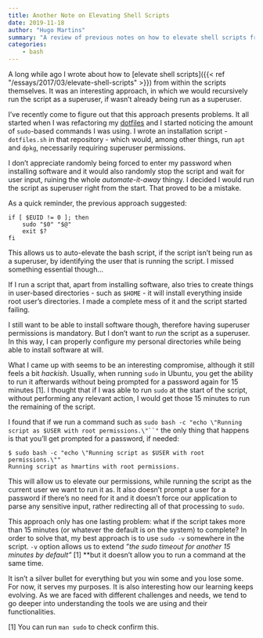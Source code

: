```yaml
---
title: Another Note on Elevating Shell Scripts
date: 2019-11-18
author: "Hugo Martins"
summary: "A review of previous notes on how to elevate shell scripts from within the scripts themselves, after understanding my previous approach had issues."
categories:
    - bash
---
```


A long while ago I wrote about how to [elevate shell scripts]({{< ref  "/essays/2017/03/elevate-shell-scripts" >}}) from within the scripts themselves. It was an interesting approach, in which we would recursively run the script as a superuser, if wasn’t already being run as a superuser.

I’ve recently come to figure out that this approach presents problems. It all started when I was refactoring my [dotfiles](https://github.com/caramelomartins/dotfiles) and I started noticing the amount of `sudo`-based commands I was using. I wrote an installation script - `dotfiles.sh` in that repository - which would, among other things, run `apt` and `dpkg`, necessarily requiring superuser permissions. 

I don’t appreciate randomly being forced to enter my password when installing software and it would also randomly stop the script and wait for user input, ruining the whole *automate-it-away* thingy. I decided I would run the script as superuser right from the start. That proved to be a mistake.  

As a quick reminder, the previous approach suggested:


    if [ $EUID != 0 ]; then
        sudo "$0" "$@"
        exit $?
    fi

This allows us to auto-elevate the bash script, if the script isn’t being run as a superuser, by identifying the user that is running the script. I missed something essential though…

If I run a script that, apart from installing software, also tries to create things in user-based directories - such as `$HOME` - it will install everything inside root user’s directories. I made a complete mess of it and the script started failing.

I still want to be able to install software though, therefore having superuser permissions is mandatory. But I don’t want to *run* the script as a superuser. In this way, I can properly configure my personal directories while being able to install software at will.

What I came up with seems to be an interesting compromise, although it still feels a bit *hackish*. Usually, when running `sudo` in Ubuntu, you get the ability to run it afterwards without being prompted for a password again for 15 minutes [1]. I thought that if I was able to run `sudo`  at the start of the script, without performing any relevant action, I would get those 15 minutes to run the remaining of the script.

I found that if we run a command such as `sudo bash -c "echo \"Running script as $USER with root permissions.\"``"` the only thing that happens is that you’ll get prompted for a password, if needed:


    $ sudo bash -c "echo \"Running script as $USER with root permissions.\""
    Running script as hmartins with root permissions.

This will allow us to elevate our permissions, while running the script as the current user we want to run it as. It also doesn’t prompt a user for a password if there’s no need for it and it doesn’t force our application to parse any sensitive input, rather redirecting all of that processing to `sudo`.

This approach only has one lasting problem: what if the script takes more than 15 minutes (or whatever the default is on the system) to complete? In order to solve that, my best approach is to use `sudo -v` somewhere in the script. `-v` option allows us to extend *”the sudo timeout for another 15 minutes by default”* [1] **but it doesn’t allow you to run a command at the same time.

It isn’t a silver bullet for everything but you win some and you lose some. For now, it serves my purposes. It is also interesting how our learning keeps evolving. As we are faced with different challenges and needs, we tend to go deeper into understanding the tools we are using and their functionalities.

[1] You can run `man sudo` to check confirm this.

